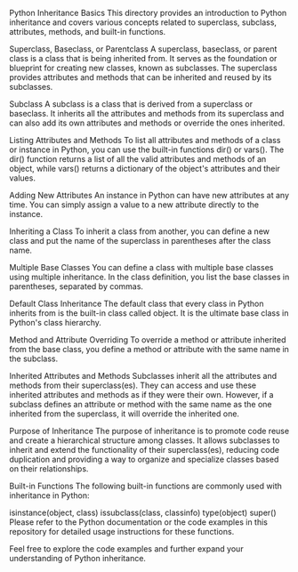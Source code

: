 Python Inheritance Basics
This directory provides an introduction to Python inheritance and covers various concepts related to superclass, subclass, attributes, methods, and built-in functions.

Superclass, Baseclass, or Parentclass
A superclass, baseclass, or parent class is a class that is being inherited from. It serves as the foundation or blueprint for creating new classes, known as subclasses. The superclass provides attributes and methods that can be inherited and reused by its subclasses.

Subclass
A subclass is a class that is derived from a superclass or baseclass. It inherits all the attributes and methods from its superclass and can also add its own attributes and methods or override the ones inherited.

Listing Attributes and Methods
To list all attributes and methods of a class or instance in Python, you can use the built-in functions dir() or vars(). The dir() function returns a list of all the valid attributes and methods of an object, while vars() returns a dictionary of the object's attributes and their values.

Adding New Attributes
An instance in Python can have new attributes at any time. You can simply assign a value to a new attribute directly to the instance.

Inheriting a Class
To inherit a class from another, you can define a new class and put the name of the superclass in parentheses after the class name.

Multiple Base Classes
You can define a class with multiple base classes using multiple inheritance. In the class definition, you list the base classes in parentheses, separated by commas.

Default Class Inheritance
The default class that every class in Python inherits from is the built-in class called object. It is the ultimate base class in Python's class hierarchy.

Method and Attribute Overriding
To override a method or attribute inherited from the base class, you define a method or attribute with the same name in the subclass.

Inherited Attributes and Methods
Subclasses inherit all the attributes and methods from their superclass(es). They can access and use these inherited attributes and methods as if they were their own. However, if a subclass defines an attribute or method with the same name as the one inherited from the superclass, it will override the inherited one.

Purpose of Inheritance
The purpose of inheritance is to promote code reuse and create a hierarchical structure among classes. It allows subclasses to inherit and extend the functionality of their superclass(es), reducing code duplication and providing a way to organize and specialize classes based on their relationships.

Built-in Functions
The following built-in functions are commonly used with inheritance in Python:

isinstance(object, class)
issubclass(class, classinfo)
type(object)
super()
Please refer to the Python documentation or the code examples in this repository for detailed usage instructions for these functions.

Feel free to explore the code examples and further expand your understanding of Python inheritance.
